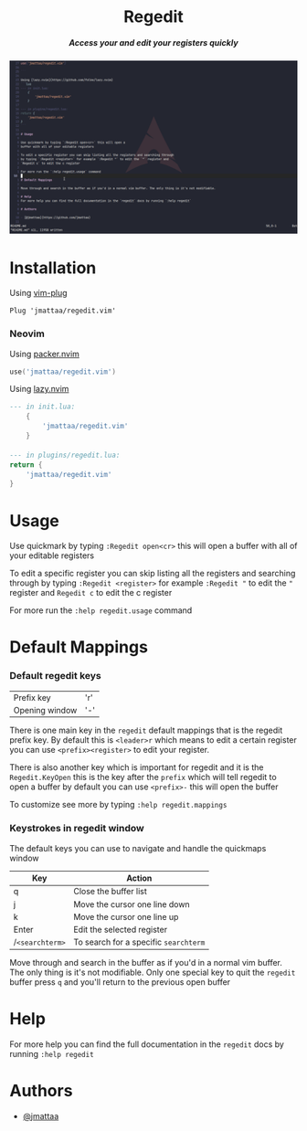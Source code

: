 <div align="center">

# Regedit
##### Access your and edit your registers quickly

![demo](./assets/demo.gif)

</div>

# Installation

Using [vim-plug](https://github.com/junegunn/vim-plug)

```vim
Plug 'jmattaa/regedit.vim'
```

### Neovim

Using [packer.nvim](https://github.com/wbthomason/packer.nvim)

```lua
use('jmattaa/regedit.vim')

```

Using [lazy.nvim](https://github.com/folke/lazy.nvim)
```lua
--- in init.lua:
    {
        'jmattaa/regedit.vim'
    }

--- in plugins/regedit.lua:
return {
    'jmattaa/regedit.vim'
}
```

# Usage

Use quickmark by typing `:Regedit open<cr>` this will open a 
buffer with all of your editable registers 

To edit a specific register you can skip listing all the registers and searching through
by typing `:Regedit <register>` for example `:Regedit "` to edit the `"` register and 
`Regedit c` to edit the c register

For more run the `:help regedit.usage` command

# Default Mappings

### Default regedit keys 
|                    |              |
|--------------------|--------------|
| Prefix key         | '<leader>r'  |
| Opening window     | '-'          |

There is one main key in the `regedit` default mappings that is the regedit
prefix key. By default this is `<leader>r` which means to edit a certain
register you can use `<prefix><register>` to edit your register.

There is also another key which is important for regedit and it is the
`Regedit.KeyOpen` this is the key after the `prefix` which will tell regedit
to open a buffer by default you can use `<prefix>-` this will open the buffer

To customize see more by typing `:help regedit.mappings`

### Keystrokes in regedit window

The default keys you can use to navigate and handle the quickmaps window 

| Key              | Action                                               |
|------------------|------------------------------------------------------|
| q                | Close the buffer list                                |
| j                | Move the cursor one line down                        |
| k                | Move the cursor one line up                          |
| Enter            | Edit the selected register                           |
| /`<searchterm>`  | To search for a specific `searchterm`                |

Move through and search in the buffer as if you'd in a normal vim buffer. The only thing is it's not modifiable.
Only one special key to quit the `regedit` buffer press `q` and you'll return to the previous open buffer

# Help
For more help you can find the full documentation in the `regedit` docs by running `:help regedit`

# Authors

- [@jmattaa](https://github.com/jmattaa)

